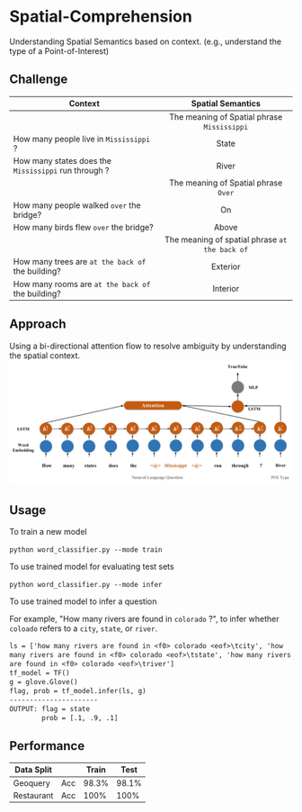 # Spatial-Comprehension
Understanding Spatial Semantics based on context. (e.g., understand the type of a Point-of-Interest)

## Challenge
 | Context | Spatial Semantics |
 |---------|:-------------------:|
 |  | The meaning of Spatial phrase `Mississippi` |
 | How many people live in `Mississippi` ?| State |
 | How many states does the `Mississippi` run through ?| River |
 |  |  The meaning of Spatial phrase `Over`  |
 | How many people walked `over` the bridge? | On |
 | How many birds flew `over` the bridge?    | Above|
 | | The meaning of spatial phrase `at the back of`  |
 | How many trees are `at the back of` the building? | Exterior |
 | How many rooms are `at the back of` the building? | Interior |
  
   
## Approach
  Using a bi-directional attention flow to resolve ambiguity by understanding the spatial context.
  ![Model](model.jpg)

## Usage

To train a new model

```python word_classifier.py --mode train```

To use trained model for evaluating test sets

```python word_classifier.py --mode infer```

To use trained model to infer a question

For example, "How many rivers are found in `colorado` ?", to infer whether `coloado` refers to a `city`, `state`, or `river`.

    ls = ['how many rivers are found in <f0> colorado <eof>\tcity', 'how many rivers are found in <f0> colorado <eof>\tstate', 'how many rivers are found in <f0> colorado <eof>\triver'] 
    tf_model = TF()
    g = glove.Glove()
    flag, prob = tf_model.infer(ls, g)
    ----------------------
    OUTPUT: flag = state
            prob = [.1, .9, .1]
    
    



 
 

## Performance
 
  
  |Data Split|         | Train | Test|
  |----------|---------|-------|-----|
  |Geoquery  | Acc     |98.3%  |98.1%|
  |Restaurant| Acc     |100%   |100% |
  

<!---Training with multiple datasets using a single model
|              |Acc<sub>qm</sub>|Acc<sub>qm</sub>|
|--------------|----------------|----------------|
| Model        |Geoquery        |Restaurant      |
| Separate     | 90.4%          |100%            |
| Shared       |**90.7%**       |**100%**        |
--->

  



  
